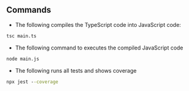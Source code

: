 ## Commands

- The following compiles the TypeScript code into JavaScript code:
```cmd
tsc main.ts
```

- The following command to executes the compiled JavaScript code
```cmd
node main.js
```

- The following runs all tests and shows coverage
```cmd
npx jest --coverage
```